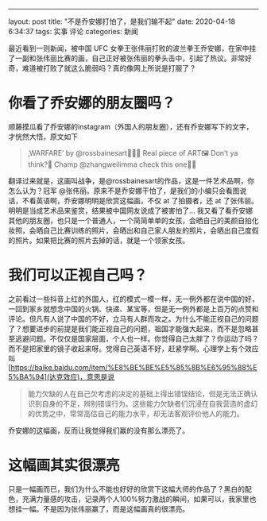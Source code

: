 ---
layout: post
title: "不是乔安娜打怕了，是我们输不起"
date: 2020-04-18 6:34:37
tags: 实事 评论
categories: 新闻

最近看到一则新闻，被中国 UFC 女拳王张伟丽打败的波兰拳王乔安娜，在家中挂了一副和张伟丽比赛的画，自己正好被张伟丽的拳头击中，引起了热议。非常好奇，难道被打败了就这么脆弱吗？真的像网上所说是打服了？

# 你看了乔安娜的朋友圈吗？

顺藤摸瓜看了乔安娜的instagram（外国人的朋友圈），还有乔安娜写下的文字，才恍然大悟，原文如下

> ‚WARFARE’ by @rossbainesart👨🏻‍🎨
Real piece of ART🖼 Don’t ya think?🤩 Champ @zhangweilimma check this one👌🏼

翻译过来就是，这画叫战争，是@rossbainesart的作品，这是一件艺术品啊，你怎么认为？冠军 @张伟丽。原来不是乔安娜干怕了，是我们的小编只会看图说话，不看英语啊，乔安娜明明是欣赏这幅画，不仅 at 了拍摄者，还 at 了张伟丽。明明是当成艺术品来鉴赏，结果被中国网友说成了被害怕了... 我又看了看乔安娜其他的朋友圈，也只是一个普通人，一个简简单单的女孩，会晒自己的美颜自拍化妆照，会晒自己比赛训练的照片，会晒出和自己家人朋友的照片，会晒出自己度假的照片。如果把比赛的照片去掉的话，就是一个领家女孩。

# 我们可以正视自己吗？

之前看过一些抖音上红的外国人，红的模式一模一样，无一例外都在说中国的好，一回到家乡就想念中国的火锅、快递、某宝等，但是无一例外都是上百万的点赞和评论。但凡有人说了中国的不好，立马有人群而攻之。为什么不能正视自己的问题了？想要进步的前提是我们能正视自己的问题，祖国才能强大起来，而不是忽略甚至逃避问题。不仅仅是国家层面，个人也一样。你觉得自己太胖了？你运动了吗？而不是把家里的镜子收起来呀。觉得自己英语不好，赶紧学啊。心理学上有个效应叫[https://baike.baidu.com/item/%E8%BE%BE%E5%85%8B%E6%95%88%E5%BA%94](达克效应)，意思是说

> 能力欠缺的人在自己欠考虑的决定的基础上得出错误结论，但是无法正确认识到自身的不足，辨别错误行为。这些能力欠缺者们沉浸在自我营造的虚幻的优势之中，常常高估自己的能力水平，却无法客观评价他人的能力。

乔安娜的这幅画，反而让我觉得我们赢的没有那么漂亮了。

# 这幅画其实很漂亮

只是一幅画而已，我们为什么不能也好好的欣赏下这幅大师的作品了？黑白的配色，充满力量感的攻击，记录两个人100%努力激战的瞬间，如果可以，我家里也想挂一幅。不是因为张伟丽赢了，而是这幅画真的很漂亮。
